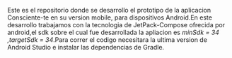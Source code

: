 Este es el repositorio donde se desarrollo el prototipo de la aplicacion Consciente-te en su version mobile, para dispositivos Android.En este desarrollo trabajamos con la tecnologia de JetPack-Compose ofrecida por android,el sdk sobre el cual fue desarrollada la apliacion es *minSdk = 34 ,targetSdk = 34*.Para correr el codigo necesitara la ultima version de Android Studio e instalar las dependencias de Gradle.
